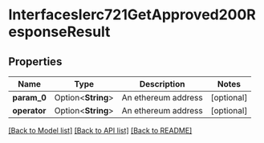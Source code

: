 # InterfacesIerc721GetApproved200ResponseResult

## Properties

Name | Type | Description | Notes
------------ | ------------- | ------------- | -------------
**param_0** | Option<**String**> | An ethereum address | [optional]
**operator** | Option<**String**> | An ethereum address | [optional]

[[Back to Model list]](../README.md#documentation-for-models) [[Back to API list]](../README.md#documentation-for-api-endpoints) [[Back to README]](../README.md)


